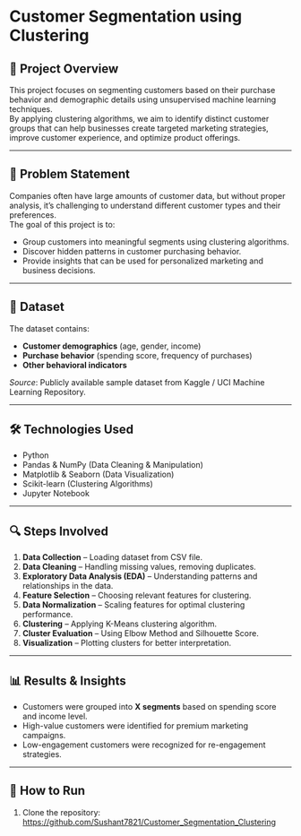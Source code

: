 # Customer Segmentation using Clustering

## 📌 Project Overview
This project focuses on segmenting customers based on their purchase behavior and demographic details using unsupervised machine learning techniques.  
By applying clustering algorithms, we aim to identify distinct customer groups that can help businesses create targeted marketing strategies, improve customer experience, and optimize product offerings.

---

## 🎯 Problem Statement
Companies often have large amounts of customer data, but without proper analysis, it’s challenging to understand different customer types and their preferences.  
The goal of this project is to:
- Group customers into meaningful segments using clustering algorithms.
- Discover hidden patterns in customer purchasing behavior.
- Provide insights that can be used for personalized marketing and business decisions.

---

## 📂 Dataset
The dataset contains:
- **Customer demographics** (age, gender, income)
- **Purchase behavior** (spending score, frequency of purchases)
- **Other behavioral indicators**

_Source_: Publicly available sample dataset from Kaggle / UCI Machine Learning Repository.

---

## 🛠 Technologies Used
- Python
- Pandas & NumPy (Data Cleaning & Manipulation)
- Matplotlib & Seaborn (Data Visualization)
- Scikit-learn (Clustering Algorithms)
- Jupyter Notebook

---

## 🔍 Steps Involved
1. **Data Collection** – Loading dataset from CSV file.
2. **Data Cleaning** – Handling missing values, removing duplicates.
3. **Exploratory Data Analysis (EDA)** – Understanding patterns and relationships in the data.
4. **Feature Selection** – Choosing relevant features for clustering.
5. **Data Normalization** – Scaling features for optimal clustering performance.
6. **Clustering** – Applying K-Means clustering algorithm.
7. **Cluster Evaluation** – Using Elbow Method and Silhouette Score.
8. **Visualization** – Plotting clusters for better interpretation.

---

## 📊 Results & Insights
- Customers were grouped into **X segments** based on spending score and income level.
- High-value customers were identified for premium marketing campaigns.
- Low-engagement customers were recognized for re-engagement strategies.

---

## 🚀 How to Run
1. Clone the repository: https://github.com/Sushant7821/Customer_Segmentation_Clustering

